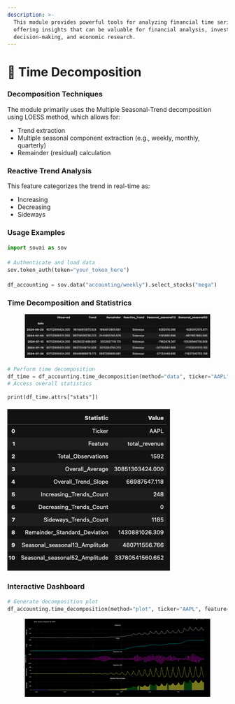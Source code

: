 ```yaml
---
description: >-
  This module provides powerful tools for analyzing financial time series data,
  offering insights that can be valuable for financial analysis, investment
  decision-making, and economic research.
---
```


# 🔲 Time Decomposition

### Decomposition Techniques

The module primarily uses the Multiple Seasonal-Trend decomposition using LOESS method, which allows for:

* Trend extraction
* Multiple seasonal component extraction (e.g., weekly, monthly, quarterly)
* Remainder (residual) calculation

### Reactive Trend Analysis

This feature categorizes the trend in real-time as:

* Increasing
* Decreasing
* Sideways

### Usage Examples

```python
import sovai as sov

# Authenticate and load data
sov.token_auth(token="your_token_here")

df_accounting = sov.data("accounting/weekly").select_stocks("mega")
```

### Time Decomposition and Statistrics

<figure><img src="../../.gitbook/assets/image (88).png" alt=""><figcaption></figcaption></figure>

```python
# Perform time decomposition
df_time = df_accounting.time_decomposition(method="data", ticker="AAPL", feature="total_revenue")
# Access overall statistics
```

```
print(df_time.attrs["stats"])
```

#### ![](<../../.gitbook/assets/image (78).png>)

### Interactive Dashboard

```python
# Generate decomposition plot
df_accounting.time_decomposition(method="plot", ticker="AAPL", feature="total_revenue")
```

<figure><img src="../../.gitbook/assets/image (89).png" alt=""><figcaption></figcaption></figure>
